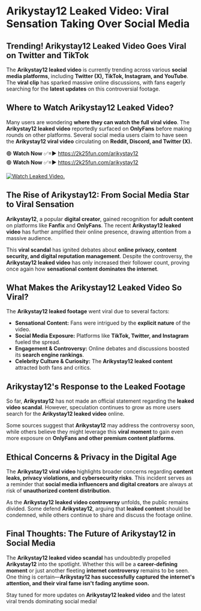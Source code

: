 # Arikystay12 Leaked Video: Viral Sensation Taking Over Social Media

## **Trending! Arikystay12 Leaked Video Goes Viral on Twitter and TikTok**
The **Arikystay12 leaked video** is currently trending across various **social media platforms**, including **Twitter (X), TikTok, Instagram, and YouTube**. The **viral clip** has sparked massive online discussions, with fans eagerly searching for the **latest updates** on this controversial footage.

## **Where to Watch Arikystay12 Leaked Video?**
Many users are wondering **where they can watch the full viral video**. The **Arikystay12 leaked video** reportedly surfaced on **OnlyFans** before making rounds on other platforms. Several social media users claim to have seen the **Arikystay12 viral video** circulating on **Reddit, Discord, and Twitter (X).**

🟢 **Watch Now** ✅=► https://2k25fun.com/arikystay12  
🟢 **Watch Now** ✅=► https://2k25fun.com/arikystay12  

[![Watch Leaked Video.](https://miro.medium.com/v2/resize:fit:828/format:webp/1*cilzJN44JGOrTw9NJCrNHA.gif "Watch Leaked Video")](https://2k25fun.com/arikystay12)

## **The Rise of Arikystay12: From Social Media Star to Viral Sensation**
**Arikystay12**, a popular **digital creator**, gained recognition for **adult content** on platforms like **Fanfix** and **OnlyFans**. The recent **Arikystay12 leaked video** has further amplified their online presence, drawing attention from a massive audience.

This **viral scandal** has ignited debates about **online privacy, content security, and digital reputation management**. Despite the controversy, the **Arikystay12 leaked video** has only increased their follower count, proving once again how **sensational content dominates the internet**.

## **What Makes the Arikystay12 Leaked Video So Viral?**
The **Arikystay12 leaked footage** went viral due to several factors:
- **Sensational Content:** Fans were intrigued by the **explicit nature** of the video.
- **Social Media Exposure:** Platforms like **TikTok, Twitter, and Instagram** fueled the spread.
- **Engagement & Controversy:** Online debates and discussions boosted its **search engine rankings**.
- **Celebrity Culture & Curiosity:** The **Arikystay12 leaked content** attracted both fans and critics.

## **Arikystay12's Response to the Leaked Footage**
So far, **Arikystay12** has not made an official statement regarding the **leaked video scandal**. However, speculation continues to grow as more users search for the **Arikystay12 leaked video** online.

Some sources suggest that **Arikystay12** may address the controversy soon, while others believe they might leverage this **viral moment** to gain even more exposure on **OnlyFans and other premium content platforms**.

## **Ethical Concerns & Privacy in the Digital Age**
The **Arikystay12 viral video** highlights broader concerns regarding **content leaks, privacy violations, and cybersecurity risks**. This incident serves as a reminder that **social media influencers and digital creators** are always at risk of **unauthorized content distribution**.

As the **Arikystay12 leaked video controversy** unfolds, the public remains divided. Some defend **Arikystay12**, arguing that **leaked content** should be condemned, while others continue to share and discuss the footage online.

## **Final Thoughts: The Future of Arikystay12 in Social Media**
The **Arikystay12 leaked video scandal** has undoubtedly propelled **Arikystay12** into the spotlight. Whether this will be a **career-defining moment** or just another fleeting **internet controversy** remains to be seen. One thing is certain—**Arikystay12 has successfully captured the internet's attention, and their viral fame isn't fading anytime soon.**

Stay tuned for more updates on **Arikystay12 leaked video** and the latest viral trends dominating social media!
